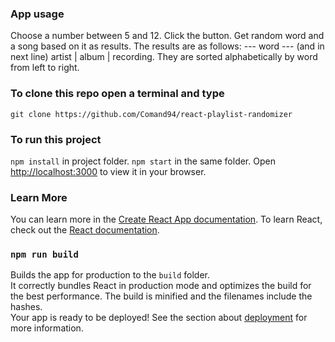 ### App usage
Choose a number between 5 and 12. Click the button. Get random word and a song based on it as results.
The results are as follows: --- word --- (and in next line) artist | album | recording. They are sorted alphabetically by word from left to right. 

### To clone this repo open a terminal and type
`git clone https://github.com/Comand94/react-playlist-randomizer`

### To run this project
`npm install` in project folder.
`npm start` in the same folder. Open [http://localhost:3000](http://localhost:3000) to view it in your browser.


### Learn More
You can learn more in the [Create React App documentation](https://facebook.github.io/create-react-app/docs/getting-started).
To learn React, check out the [React documentation](https://reactjs.org/).

### `npm run build`
Builds the app for production to the `build` folder.\
It correctly bundles React in production mode and optimizes the build for the best performance.
The build is minified and the filenames include the hashes.\
Your app is ready to be deployed!
See the section about [deployment](https://facebook.github.io/create-react-app/docs/deployment) for more information.
